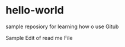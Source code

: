 hello-world
===========

sample reposiory for learning how o use Gitub

Sample Edit of read me File
